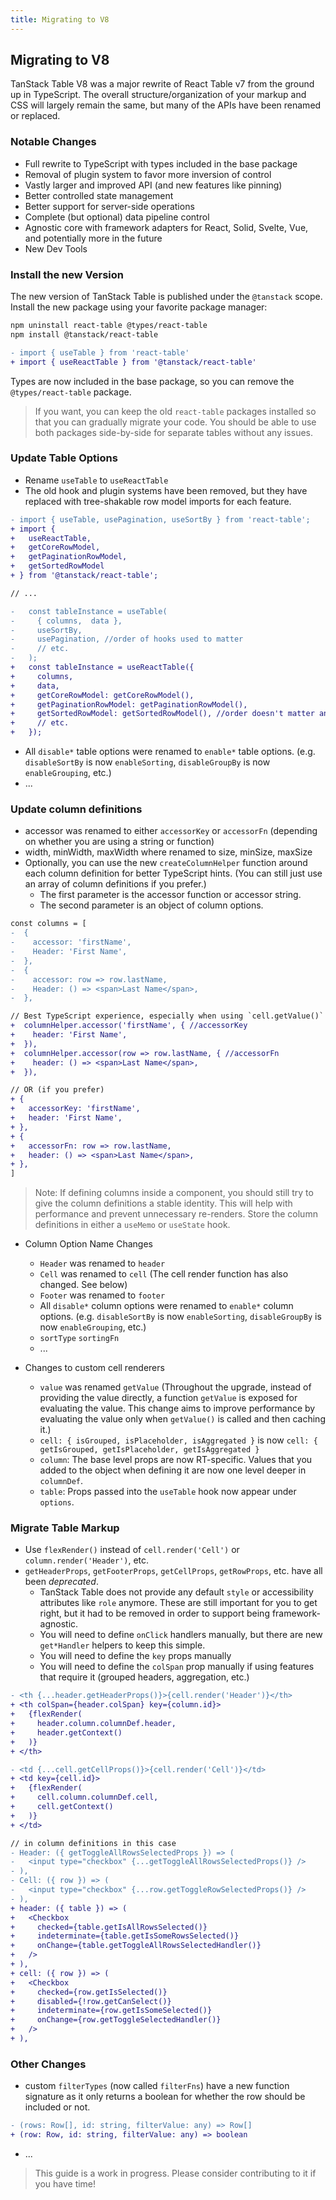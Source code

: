```yaml
---
title: Migrating to V8
---
```


## Migrating to V8

TanStack Table V8 was a major rewrite of React Table v7 from the ground up in TypeScript. The overall structure/organization of your markup and CSS will largely remain the same, but many of the APIs have been renamed or replaced.

### Notable Changes

- Full rewrite to TypeScript with types included in the base package
- Removal of plugin system to favor more inversion of control
- Vastly larger and improved API (and new features like pinning)
- Better controlled state management
- Better support for server-side operations
- Complete (but optional) data pipeline control
- Agnostic core with framework adapters for React, Solid, Svelte, Vue, and potentially more in the future
- New Dev Tools

### Install the new Version

The new version of TanStack Table is published under the `@tanstack` scope. Install the new package using your favorite package manager:

```bash
npm uninstall react-table @types/react-table
npm install @tanstack/react-table
```

```diff
- import { useTable } from 'react-table'
+ import { useReactTable } from '@tanstack/react-table'
```

Types are now included in the base package, so you can remove the `@types/react-table` package.

> If you want, you can keep the old `react-table` packages installed so that you can gradually migrate your code. You should be able to use both packages side-by-side for separate tables without any issues.

### Update Table Options

- Rename `useTable` to `useReactTable`
- The old hook and plugin systems have been removed, but they have replaced with tree-shakable row model imports for each feature.

```diff
- import { useTable, usePagination, useSortBy } from 'react-table';
+ import {
+   useReactTable,
+   getCoreRowModel,
+   getPaginationRowModel,
+   getSortedRowModel
+ } from '@tanstack/react-table';

// ...

-   const tableInstance = useTable(
-     { columns,  data },
-     useSortBy,
-     usePagination, //order of hooks used to matter
-     // etc.
-   );
+   const tableInstance = useReactTable({
+     columns,
+     data,
+     getCoreRowModel: getCoreRowModel(),
+     getPaginationRowModel: getPaginationRowModel(),
+     getSortedRowModel: getSortedRowModel(), //order doesn't matter anymore!
+     // etc.
+   });
```

- All `disable*` table options were renamed to `enable*` table options. (e.g. `disableSortBy` is now `enableSorting`, `disableGroupBy` is now `enableGrouping`, etc.)
- ...

### Update column definitions

- accessor was renamed to either `accessorKey` or `accessorFn` (depending on whether you are using a string or function)
- width, minWidth, maxWidth where renamed to size, minSize, maxSize
- Optionally, you can use the new `createColumnHelper` function around each column definition for better TypeScript hints. (You can still just use an array of column definitions if you prefer.)
  - The first parameter is the accessor function or accessor string.
  - The second parameter is an object of column options.

```diff
const columns = [
-  {
-    accessor: 'firstName',
-    Header: 'First Name',
-  },
-  {
-    accessor: row => row.lastName,
-    Header: () => <span>Last Name</span>,
-  },

// Best TypeScript experience, especially when using `cell.getValue()` later on
+  columnHelper.accessor('firstName', { //accessorKey
+    header: 'First Name',
+  }),
+  columnHelper.accessor(row => row.lastName, { //accessorFn
+    header: () => <span>Last Name</span>,
+  }),

// OR (if you prefer)
+ {
+   accessorKey: 'firstName',
+   header: 'First Name',
+ },
+ {
+   accessorFn: row => row.lastName,
+   header: () => <span>Last Name</span>,
+ },
]
```

> Note: If defining columns inside a component, you should still try to give the column definitions a stable identity. This will help with performance and prevent unnecessary re-renders. Store the column definitions in either a `useMemo` or `useState` hook.

- Column Option Name Changes

  - `Header` was renamed to `header`
  - `Cell` was renamed to `cell` (The cell render function has also changed. See below)
  - `Footer` was renamed to `footer`
  - All `disable*` column options were renamed to `enable*` column options. (e.g. `disableSortBy` is now `enableSorting`, `disableGroupBy` is now `enableGrouping`, etc.)
  - `sortType` `sortingFn`
  - ...

- Changes to custom cell renderers

  - `value` was renamed `getValue` (Throughout the upgrade, instead of providing the value directly, a function `getValue` is exposed for evaluating the value. This change aims to improve performance by evaluating the value only when `getValue()` is called and then caching it.)
  - `cell: { isGrouped, isPlaceholder, isAggregated }` is now `cell: { getIsGrouped, getIsPlaceholder, getIsAggregated }`
  - `column`: The base level props are now RT-specific. Values that you added to the object when defining it are now one level deeper in `columnDef`.
  - `table`: Props passed into the `useTable` hook now appear under `options`.

### Migrate Table Markup

- Use `flexRender()` instead of `cell.render('Cell')` or `column.render('Header')`, etc.
- `getHeaderProps`, `getFooterProps`, `getCellProps`, `getRowProps`, etc. have all been _deprecated_.
  - TanStack Table does not provide any default `style` or accessibility attributes like `role` anymore. These are still important for you to get right, but it had to be removed in order to support being framework-agnostic.
  - You will need to define `onClick` handlers manually, but there are new `get*Handler` helpers to keep this simple.
  - You will need to define the `key` props manually
  - You will need to define the `colSpan` prop manually if using features that require it (grouped headers, aggregation, etc.)

```diff
- <th {...header.getHeaderProps()}>{cell.render('Header')}</th>
+ <th colSpan={header.colSpan} key={column.id}>
+   {flexRender(
+     header.column.columnDef.header,
+     header.getContext()
+   )}
+ </th>
```

```diff
- <td {...cell.getCellProps()}>{cell.render('Cell')}</td>
+ <td key={cell.id}>
+   {flexRender(
+     cell.column.columnDef.cell,
+     cell.getContext()
+   )}
+ </td>
```

```diff
// in column definitions in this case
- Header: ({ getToggleAllRowsSelectedProps }) => (
-   <input type="checkbox" {...getToggleAllRowsSelectedProps()} />
- ),
- Cell: ({ row }) => (
-   <input type="checkbox" {...row.getToggleRowSelectedProps()} />
- ),
+ header: ({ table }) => (
+   <Checkbox
+     checked={table.getIsAllRowsSelected()}
+     indeterminate={table.getIsSomeRowsSelected()}
+     onChange={table.getToggleAllRowsSelectedHandler()}
+   />
+ ),
+ cell: ({ row }) => (
+   <Checkbox
+     checked={row.getIsSelected()}
+     disabled={!row.getCanSelect()}
+     indeterminate={row.getIsSomeSelected()}
+     onChange={row.getToggleSelectedHandler()}
+   />
+ ),
```

### Other Changes

- custom `filterTypes` (now called `filterFns`) have a new function signature as it only returns a boolean for whether the row should be included or not.

```diff
- (rows: Row[], id: string, filterValue: any) => Row[]
+ (row: Row, id: string, filterValue: any) => boolean
```

- ...

> This guide is a work in progress. Please consider contributing to it if you have time!
